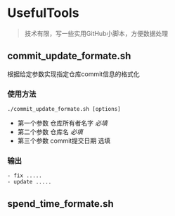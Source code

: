 # UsefulTools

> 技术有限，写一些实用GitHub小脚本，方便数据处理

## commit_update_formate.sh

根据给定参数实现指定仓库commit信息的格式化

### 使用方法
```shell
./commit_update_formate.sh [options]
```
- 第一个参数 仓库所有者名字 *必填*
- 第二个参数 仓库名 *必填*
- 第三个参数 commit提交日期 选填

### 输出
```
- fix .....
- update .....
```

## spend_time_formate.sh